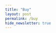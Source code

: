 ```yaml
---
title: "Buy"
layout: post
permalink: /buy
hide_newsletter: true
---
```


<script>
location.href = '{{ site.buy_url }}';
</script>
